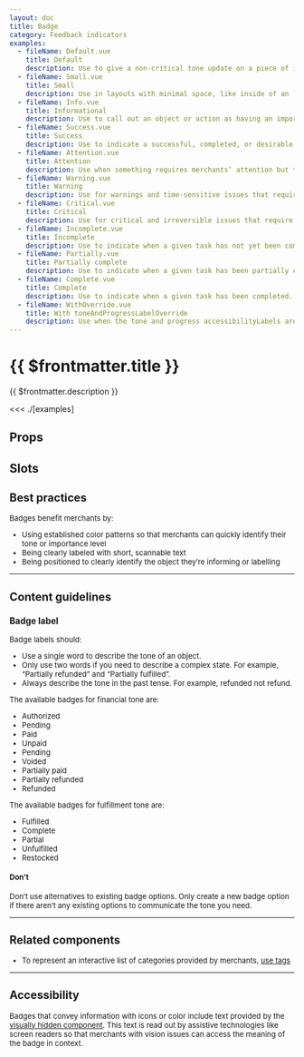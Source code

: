 ```yaml
---
layout: doc
title: Badge
category: Feedback indicators
examples:
  - fileName: Default.vue
    title: Default
    description: Use to give a non-critical tone update on a piece of information or action.
  - fileName: Small.vue
    title: Small
    description: Use in layouts with minimal space, like inside of an `IndexTable` cell.
  - fileName: Info.vue
    title: Informational
    description: Use to call out an object or action as having an important attribute. For example, marking an option as “Recommended” or marking a theme as “Published”.
  - fileName: Success.vue
    title: Success
    description: Use to indicate a successful, completed, or desirable state when it’s important to provide positive reinforcement to merchants. For example, when merchants successfully dispute a chargeback, a success badge shows that says “Funds recovered”.
  - fileName: Attention.vue
    title: Attention
    description: Use when something requires merchants’ attention but the issue isn’t critical. For example, this badge would show next to an order that needs to be reviewed by merchants.
  - fileName: Warning.vue
    title: Warning
    description: Use for warnings and time-sensitive issues that require merchants’ attention and potential action. Warning events are often reversible. Keep in mind that seeing this badge can feel stressful for merchants so it should only be used when absolutely necessary.
  - fileName: Critical.vue
    title: Critical
    description: Use for critical and irreversible issues that require merchants’ attention and potential action. Keep in mind that seeing this badge can feel stressful for merchants so it should only be used when absolutely necessary.
  - fileName: Incomplete.vue
    title: Incomplete
    description: Use to indicate when a given task has not yet been completed. For example, when merchants haven’t fulfilled an order.
  - fileName: Partially.vue
    title: Partially complete
    description: Use to indicate when a given task has been partially completed. For example, when merchants have partially fulfilled an order.
  - fileName: Complete.vue
    title: Complete
    description: Use to indicate when a given task has been completed. For example, when merchants have fulfilled an order.
  - fileName: WithOverride.vue
    title: With toneAndProgressLabelOverride
    description: Use when the tone and progress accessibilityLabels are not appropriate to a given context.
---
```


# {{ $frontmatter.title }}

<Lede>

{{ $frontmatter.description }}

</Lede>

<Examples>

<<< ./[examples]

</Examples>

## Props

<PropsTable />

## Slots

<SlotsTable />

<div style="font-size: 0.8125rem">

## Best practices

Badges benefit merchants by:

- Using established color patterns so that merchants can quickly identify their tone or importance level
- Being clearly labeled with short, scannable text
- Being positioned to clearly identify the object they’re informing or labelling

---

## Content guidelines

### Badge label

Badge labels should:

- Use a single word to describe the tone of an object.
- Only use two words if you need to describe a complex state. For example, “Partially refunded” and “Partially fulfilled”.
- Always describe the tone in the past tense. For example, refunded not refund.

The available badges for financial tone are:

- Authorized
- Pending
- Paid
- Unpaid
- Pending
- Voided
- Partially paid
- Partially refunded
- Refunded

The available badges for fulfillment tone are:

- Fulfilled
- Complete
- Partial
- Unfulfilled
- Restocked

<DoDont>

#### Don’t

Don’t use alternatives to existing badge options. Only create a new badge option if there aren’t any existing options to communicate the tone you need.

</DoDont>

---

## Related components

- To represent an interactive list of categories provided by merchants, [use tags](https://polaris.shopify.com/components/tag)

---

## Accessibility

Badges that convey information with icons or color include text provided by the [visually hidden component](https://polaris.shopify.com/components/visually-hidden#navigation). This text is read out by assistive technologies like screen readers so that merchants with vision issues can access the meaning of the badge in context.

</div>

